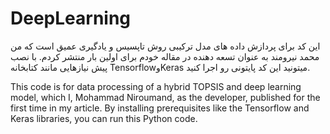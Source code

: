 # DeepLearning

این کد برای پردازش داده های مدل ترکیبی روش تاپسیس و یادگیری عمیق است که من محمد نیرومند به عنوان تسعه دهنده در مقاله خودم برای اولین بار منتشر کردم. با نصب پیش نیازهایی مانند کتابخانه TensorflowوKeras میتونید این کد پایتونی رو اجرا کنید.

This code is for data processing of a hybrid TOPSIS and deep learning model, which I, Mohammad Niroumand, as the developer, published for the first time in my article. By installing prerequisites like the Tensorflow and Keras libraries, you can run this Python code.
